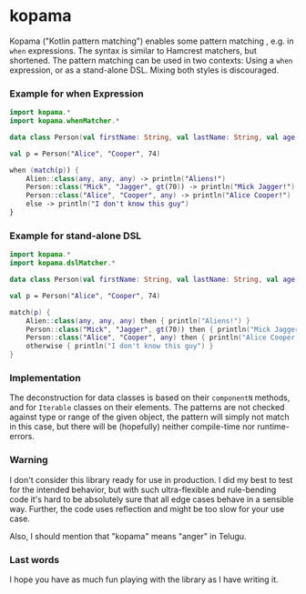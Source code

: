 # kopama

Kopama ("Kotlin pattern matching") enables some pattern matching
, e.g. in `when` expressions.
The syntax is similar to Hamcrest matchers, but shortened.
The pattern matching can be used in two contexts: Using a `when` expression,
or as a stand-alone DSL. Mixing both styles is discouraged.

### Example for when Expression

```kotlin
import kopama.*
import kopama.whenMatcher.*

data class Person(val firstName: String, val lastName: String, val age: Int)

val p = Person("Alice", "Cooper", 74)

when (match(p)) {
    Alien::class(any, any, any) -> println("Aliens!")
    Person::class("Mick", "Jagger", gt(70)) -> println("Mick Jagger!")
    Person::class("Alice", "Cooper", any) -> println("Alice Cooper!")
    else -> println("I don't know this guy")
}
```

### Example for stand-alone DSL

```kotlin
import kopama.*
import kopama.dslMatcher.*

data class Person(val firstName: String, val lastName: String, val age: Int)

val p = Person("Alice", "Cooper", 74)

match(p) {
    Alien::class(any, any, any) then { println("Aliens!") }
    Person::class("Mick", "Jagger", gt(70)) then { println("Mick Jagger!") }
    Person::class("Alice", "Cooper", any) then { println("Alice Cooper!") }
    otherwise { println("I don't know this guy") }
}
```

### Implementation

The deconstruction for data classes is based on their `componentN` methods,
and for `Iterable` classes on their elements. The
patterns are not checked against type or range of the given object,
the pattern will simply not match in this case, but there will be
(hopefully) neither compile-time nor runtime-errors.

### Warning

I don't consider this library ready for use in production.
I did my best to test for the intended behavior,
but with such ultra-flexible and rule-bending code it's hard to be
absolutely sure that all edge cases behave in a sensible way. Further,
the code uses reflection and might be too slow for your use case.

Also, I should mention that "kopama" means "anger" in Telugu.

### Last words

I hope you have as much fun playing with the library as I have
writing it.